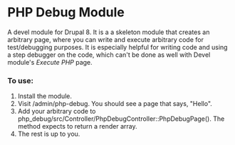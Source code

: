 # PHP Debug Module
A devel module for Drupal 8. It is a a skeleton module that creates an arbitrary page, where you can write and execute arbitrary code for test/debugging purposes. It is especially helpful for writing code and using a step debugger on the code, which can't be done as well with Devel module's _Execute PHP_ page.

### To use:
1. Install the module.
2. Visit /admin/php-debug. You should see a page that says, "Hello".
3. Add your arbitrary code to php_debug/src/Controller/PhpDebugController::PhpDebugPage(). The method expects to return a render array.
4. The rest is up to you.
